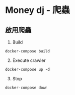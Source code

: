 # Money dj - 爬蟲

## 啟用爬蟲
1. Build
```
docker-compose build
```

2. Execute crawler
```
docker-compose up -d
```

3. Stop
```
docker-compose down
```
